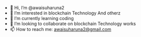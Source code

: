 - 👋 Hi, I’m @awaisuharuna2
- 👀 I’m interested in blockchain Technology And otherz
- 🌱 I’m currently learning coding
- 💞️ I’m looking to collaborate on blockchain Technology works
- 📫 How to reach me: awaisuharuna2@gmail.com

<!---
awaisuharuna2/awaisuharuna2 is a ✨ special ✨ repository because its `README.md` (this file) appears on your GitHub profile.
You can click the Preview link to take a look at your changes.
--->
